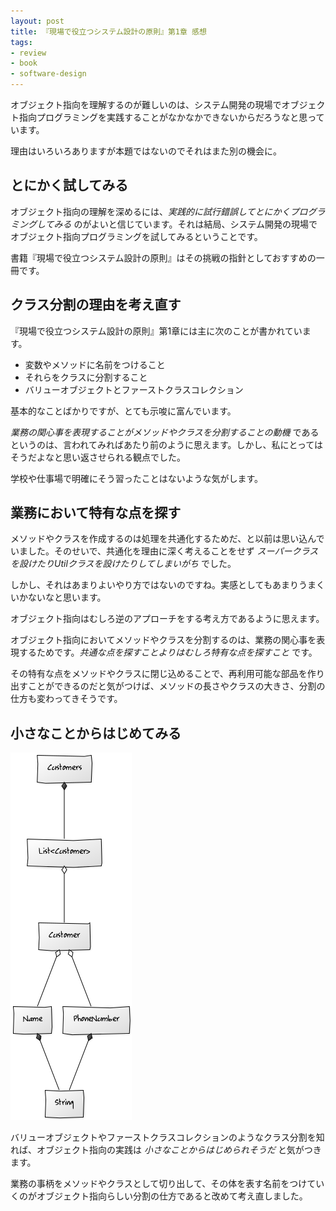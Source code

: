 ```yaml
---
layout: post
title: 『現場で役立つシステム設計の原則』第1章 感想
tags: 
- review
- book
- software-design
---
```


オブジェクト指向を理解するのが難しいのは、システム開発の現場でオブジェクト指向プログラミングを実践することがなかなかできないからだろうなと思っています。

理由はいろいろありますが本題ではないのでそれはまた別の機会に。

とにかく試してみる
----

オブジェクト指向の理解を深めるには、*実践的に試行錯誤してとにかくプログラミングしてみる* のがよいと信じています。それは結局、システム開発の現場でオブジェクト指向プログラミングを試してみるということです。

書籍『現場で役立つシステム設計の原則』はその挑戦の指針としておすすめの一冊です。

クラス分割の理由を考え直す
----

『現場で役立つシステム設計の原則』第1章には主に次のことが書かれています。

- 変数やメソッドに名前をつけること
- それらをクラスに分割すること
- バリューオブジェクトとファーストクラスコレクション

基本的なことばかりですが、とても示唆に富んでいます。

*業務の関心事を表現することがメソッドやクラスを分割することの動機* であるというのは、言われてみればあたり前のように思えます。しかし、私にとってはそうだよなと思い返させられる観点でした。

学校や仕事場で明確にそう習ったことはないような気がします。

業務において特有な点を探す
----

メソッドやクラスを作成するのは処理を共通化するためだ、と以前は思い込んでいました。そのせいで、共通化を理由に深く考えることをせず *スーパークラスを設けたりUtilクラスを設けたりしてしまいがち* でした。

しかし、それはあまりよいやり方ではないのですね。実感としてもあまりうまくいかないなと思います。

オブジェクト指向はむしろ逆のアプローチをする考え方であるように思えます。

オブジェクト指向においてメソッドやクラスを分割するのは、業務の関心事を表現するためです。*共通な点を探すことよりはむしろ特有な点を探すこと* です。

その特有な点をメソッドやクラスに閉じ込めることで、再利用可能な部品を作り出すことができるのだと気がつけば、メソッドの長さやクラスの大きさ、分割の仕方も変わってきそうです。

小さなことからはじめてみる
----

![バリューオブジェクトとファーストクラスコレクション](../images/posts/2018-03-10/class-diagram__first-class-collection-and-value-object.png)

バリューオブジェクトやファーストクラスコレクションのようなクラス分割を知れば、オブジェクト指向の実践は *小さなことからはじめられそうだ* と気がつきます。

業務の事柄をメソッドやクラスとして切り出して、その体を表す名前をつけていくのがオブジェクト指向らしい分割の仕方であると改めて考え直しました。
